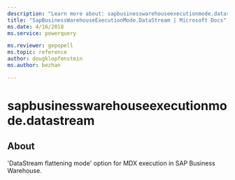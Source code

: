 ```yaml
---
description: "Learn more about: sapbusinesswarehouseexecutionmode.datastream"
title: "SapBusinessWarehouseExecutionMode.DataStream | Microsoft Docs"
ms.date: 4/16/2018
ms.service: powerquery

ms.reviewer: gepopell
ms.topic: reference
author: dougklopfenstein
ms.author: bezhan

---
```

# sapbusinesswarehouseexecutionmode.datastream

## About
'DataStream flattening mode' option for MDX execution in SAP Business Warehouse.
